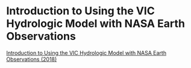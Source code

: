 # Introduction to Using the VIC Hydrologic Model with NASA Earth Observations

[Introduction to Using the VIC Hydrologic Model with NASA Earth Observations (2018)](https://appliedsciences.nasa.gov/join-mission/training/english/arset-introduction-using-vic-hydrologic-model-nasa-earth-observations)
